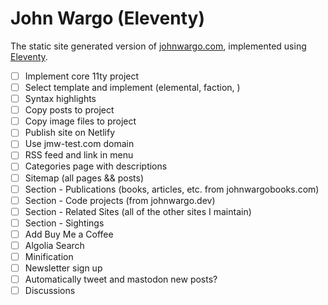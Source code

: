 # John Wargo (Eleventy)

The static site generated version of [johnwargo.com](https://johnwargo.com), implemented using [Eleventy](https://www.11ty.dev/).

* [ ] Implement core 11ty project
* [ ] Select template and implement (elemental, faction, )
* [ ] Syntax highlights
* [ ] Copy posts to project
* [ ] Copy image files to project
* [ ] Publish site on Netlify
* [ ] Use jmw-test.com domain
* [ ] RSS feed and link in menu
* [ ] Categories page with descriptions
* [ ] Sitemap (all pages && posts)
* [ ] Section - Publications (books, articles, etc. from johnwargobooks.com)
* [ ] Section - Code projects (from johnwargo.dev)
* [ ] Section - Related Sites (all of the other sites I maintain)
* [ ] Section - Sightings
* [ ] Add Buy Me a Coffee
* [ ] Algolia Search
* [ ] Minification
* [ ] Newsletter sign up
* [ ] Automatically tweet and mastodon new posts?
* [ ] Discussions
